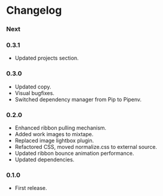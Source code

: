 # Changelog


### Next


### 0.3.1

- Updated projects section.

### 0.3.0

- Updated copy.
- Visual bugfixes.
- Switched dependency manager from Pip to Pipenv.

### 0.2.0

- Enhanced ribbon pulling mechanism.
- Added work images to mixtape.
- Replaced image lightbox plugin.
- Refactored CSS, moved normalize.css to external source.
- Updated ribbon bounce animation performance.
- Updated dependencies.

### 0.1.0

- First release.
